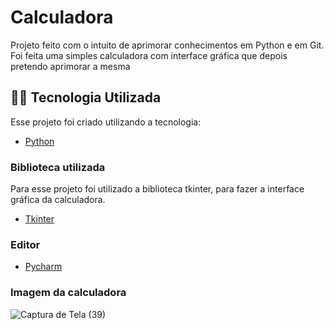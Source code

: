 # Calculadora
Projeto feito com o intuito de aprimorar conhecimentos em Python e em Git. Foi feita uma simples calculadora 
com interface gráfica que depois pretendo aprimorar a mesma

## 👨‍💻️ Tecnologia Utilizada
Esse projeto foi criado utilizando a tecnologia:
- [Python](https://www.python.org/)
### Biblioteca utilizada
Para esse projeto foi utilizado a biblioteca tkinter, para fazer a interface gráfica da calculadora.
- [Tkinter](https://docs.python.org/3/library/tkinter.html/)

### Editor
- [Pycharm](https://www.jetbrains.com/pt-br/pycharm/download/#section=windows/)
### Imagem da calculadora 

![Captura de Tela (39)](https://user-images.githubusercontent.com/105242096/197927216-76b7685c-0375-42d1-a543-7c6892c6dd67.png)
